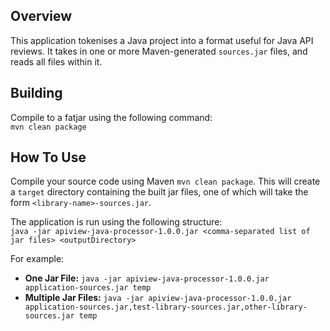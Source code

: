 ## Overview

This application tokenises a Java project into a format useful for Java API reviews. It takes in one or more Maven-generated `sources.jar` files, and reads all files within it.

## Building

Compile to a fatjar using the following command: </br>`mvn clean package`

## How To Use

Compile your source code using Maven `mvn clean package`. This will create a `target` directory containing
the built jar files, one of which will take the form `<library-name>-sources.jar`.

The application is run using the following structure:
</br>
`java -jar apiview-java-processor-1.0.0.jar <comma-separated list of jar files> <outputDirectory>` 

For example:</br>

* **One Jar File:** `java -jar apiview-java-processor-1.0.0.jar application-sources.jar temp`
* **Multiple Jar Files:** `java -jar apiview-java-processor-1.0.0.jar application-sources.jar,test-library-sources.jar,other-library-sources.jar temp`
